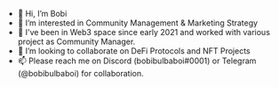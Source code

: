 - 👋 Hi, I’m Bobi
- 👀 I’m interested in Community Management & Marketing Strategy
- 🌱 I've been in Web3 space since early 2021 and worked with various project as Community Manager.
- 💞️ I’m looking to collaborate on DeFi Protocols and NFT Projects
- 📫 Please reach me on Discord (bobibulbaboi#0001) or Telegram (@bobibulbaboi) for collaboration.

<!---
bobibulbaboi/bobibulbaboi is a ✨ special ✨ repository because its `README.md` (this file) appears on your GitHub profile.
You can click the Preview link to take a look at your changes.
--->
